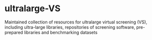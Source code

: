 # ultralarge-VS
Maintained collection of resources for ultralarge virtual screening (VS), including ultra-large libraries, repositories of screening software, pre-prepared libraries and benchmarking datasets
